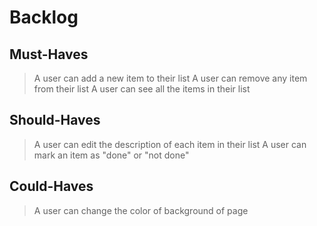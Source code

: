 # Backlog

## Must-Haves

> A user can add a new item to their list
> A user can remove any item from their list
> A user can see all the items in their list

## Should-Haves

> A user can edit the description of each item in their list
> A user can mark an item as "done" or "not done"

## Could-Haves

> A user can change the color of background of page
